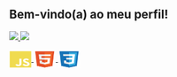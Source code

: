 ## Bem-vindo(a) ao meu perfil!

<div>
  <a href="https://github.com/JoshyyDev">
  <img height="180em" src="https://github-readme-stats.vercel.app/api?username=JoshyyDev&show_icons=true&theme=tokyonight&include_all_commits=true&count_private=true"/>
  <img height="180em" src="https://github-readme-stats.vercel.app/api/top-langs/?username=JoshyyDev&layout=compact&langs_count=6&theme=tokyonight"/>
</div>
<div style="display: inline_block"> <br>
  <img align="center" alt="Js" height="30" width="40" src="https://raw.githubusercontent.com/devicons/devicon/master/icons/javascript/javascript-plain.svg">
  <img align="center" alt="HTML" height="30" width="40" src="https://raw.githubusercontent.com/devicons/devicon/master/icons/html5/html5-original.svg">
  <img align="center" alt="CSS" height="30" width="40" src="https://raw.githubusercontent.com/devicons/devicon/master/icons/css3/css3-original.svg">
</div>
 
   <br>
 
<div>
 
 

</div>
